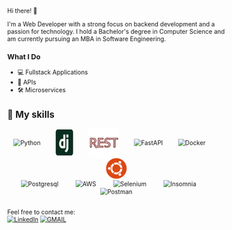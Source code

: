 
Hi there! 👋

I'm a Web Developer with a strong focus on backend development and a passion for technology. I hold a Bachelor's degree in Computer Science and am currently pursuing an MBA in Software Engineering.

### What I Do
- 💻 Fullstack Applications
- 🔗 APIs
- 🛠️ Microservices

  


## :seedling: My skills
  <div align="center">    
    
  <div>
      <img align="center" alt="Python" height="60" width="40" src="https://cdn.jsdelivr.net/gh/devicons/devicon/icons/python/python-original.svg" />&nbsp;&nbsp;&nbsp;&nbsp;&nbsp;&nbsp;&nbsp;&nbsp;
      <img align="center" alt="Django" height="60" width="40" src="assets/django-icon-svgrepo-com.svg" />&nbsp;&nbsp;&nbsp;&nbsp;&nbsp;&nbsp;&nbsp;&nbsp;
      <img align="center" alt="Django REST" height="70" width="70" src="assets/Django REST 1.svg" />&nbsp;&nbsp;&nbsp;&nbsp;&nbsp;&nbsp;&nbsp;&nbsp;
      <img align="center" alt="FastAPI" height="100" width="100" src="https://cdn.jsdelivr.net/gh/devicons/devicon/icons/fastapi/fastapi-original-wordmark.svg" />&nbsp;&nbsp;&nbsp;&nbsp;&nbsp;&nbsp;&nbsp;&nbsp;
      <img align="center" alt="Docker" height="60" width="60" src="https://cdn.jsdelivr.net/gh/devicons/devicon/icons/docker/docker-original-wordmark.svg" />&nbsp;&nbsp;&nbsp;&nbsp;&nbsp;&nbsp;&nbsp;&nbsp;
      <img align="center" alt="Ubuntu" height="50" width="50" src="assets/Ubuntu.svg" /><br>
      <img align="center" alt="Postgresql" height="60" width="60"src="https://cdn.jsdelivr.net/gh/devicons/devicon/icons/postgresql/postgresql-plain-wordmark.svg" />  &nbsp;&nbsp;&nbsp;&nbsp;&nbsp;&nbsp;&nbsp;&nbsp;   
      <img align="center" alt="AWS" height="60" width="60" src="https://cdn.jsdelivr.net/gh/devicons/devicon/icons/amazonwebservices/amazonwebservices-plain-wordmark.svg"/> &nbsp;&nbsp;&nbsp;&nbsp;&nbsp;&nbsp;&nbsp;&nbsp;   
      <img align="center" alt="Selenium" height="40" width="40" src="https://cdn.jsdelivr.net/gh/devicons/devicon@latest/icons/selenium/selenium-original.svg" /> &nbsp;&nbsp;&nbsp;&nbsp;&nbsp;&nbsp;&nbsp;&nbsp;   
      <img align="center" alt="Insomnia" height="40" width="40" src="https://cdn.jsdelivr.net/gh/devicons/devicon@latest/icons/insomnia/insomnia-original.svg" />  &nbsp;&nbsp;&nbsp;&nbsp;&nbsp;&nbsp;&nbsp;&nbsp;   
      <img  align="center" alt="Postman" height="40" width="40" src="https://cdn.jsdelivr.net/gh/devicons/devicon@latest/icons/postman/postman-original.svg" />
          
          
          
  </div>
     
</div>
      </div>    
  
  ## 

  Feel free to contact me:  
  [![LinkedIn](https://img.shields.io/badge/LinkedIn-0077B5?style=for-the-badge&logo=linkedin&logoColor=white)](https://www.linkedin.com/in/wandersonoleto/)
  [![GMAIL](https://img.shields.io/badge/Gmail-D14836?style=for-the-badge&logo=gmail&logoColor=white)](mailto:noleto.wanderson.dev@gmail.com)
  

  
  
